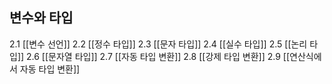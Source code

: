 ## 변수와 타입

2.1 [[변수 선언]]
2.2 [[정수 타입]]
2.3 [[문자 타입]]
2.4 [[실수 타입]]
2.5 [[논리 타입]]
2.6 [[문자열 타입]]
2.7 [[자동 타입 변환]]
2.8 [[강제 타입 변환]]
2.9 [[연산식에서 자동 타입 변환]]